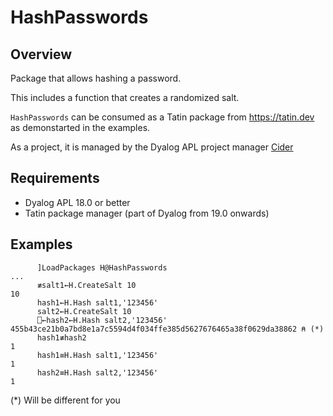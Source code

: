 # HashPasswords

## Overview

Package that allows hashing a password.

This includes a function that creates a randomized salt.

`HashPasswords` can be consumed as a Tatin package from <https://tatin.dev> as demonstarted in the examples.

As a project, it is managed by the Dyalog APL project manager [Cider](https://github.com/aplteam/Cider "Link to Cider, a project manager")

## Requirements

* Dyalog APL 18.0 or better
* Tatin package manager (part of Dyalog from 19.0 onwards)

## Examples

 ```
       ]LoadPackages H@HashPasswords
...
       ≢salt1←H.CreateSalt 10
10
       hash1←H.Hash salt1,'123456'
       salt2←H.CreateSalt 10
       ⎕←hash2←H.Hash salt2,'123456'
455b43ce21b0a7bd8e1a7c5594d4f034ffe385d5627676465a38f0629da38862 ⍝ (*)
       hash1≢hash2
 1
       hash1≡H.Hash salt1,'123456'
 1
       hash2≡H.Hash salt2,'123456'
 1
 ```

(*) Will be different for you
